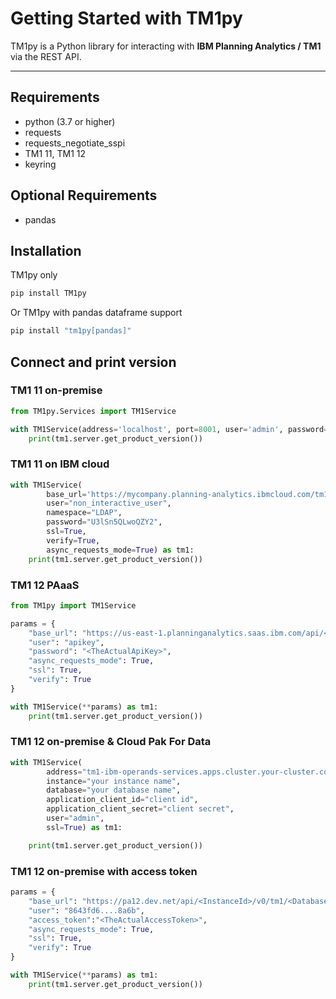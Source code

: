 # Getting Started with TM1py

TM1py is a Python library for interacting with **IBM Planning Analytics / TM1** via the REST API.

---

## Requirements

- python (3.7 or higher)
- requests
- requests_negotiate_sspi
- TM1 11, TM1 12
- keyring

## Optional Requirements

- pandas

## Installation

TM1py only

```bash
pip install TM1py
```

Or TM1py with pandas dataframe support

```bash
pip install "tm1py[pandas]"
```

## Connect and print version

### TM1 11 on-premise

```python
from TM1py.Services import TM1Service

with TM1Service(address='localhost', port=8001, user='admin', password='apple', ssl=True) as tm1:
    print(tm1.server.get_product_version())
```

### TM1 11 on IBM cloud

```python
with TM1Service(
        base_url='https://mycompany.planning-analytics.ibmcloud.com/tm1/api/tm1/',
        user="non_interactive_user",
        namespace="LDAP",
        password="U3lSn5QLwoQZY2",
        ssl=True,
        verify=True,
        async_requests_mode=True) as tm1:
    print(tm1.server.get_product_version())
```

### TM1 12 PAaaS

```python
from TM1py import TM1Service

params = {
    "base_url": "https://us-east-1.planninganalytics.saas.ibm.com/api/<TenantId>/v0/tm1/<DatabaseName>/",
    "user": "apikey",
    "password": "<TheActualApiKey>",
    "async_requests_mode": True,
    "ssl": True,
    "verify": True
}

with TM1Service(**params) as tm1:
    print(tm1.server.get_product_version())
```

### TM1 12 on-premise & Cloud Pak For Data

```python
with TM1Service(
        address="tm1-ibm-operands-services.apps.cluster.your-cluster.company.com",
        instance="your instance name",
        database="your database name",
        application_client_id="client id",
        application_client_secret="client secret",
        user="admin",
        ssl=True) as tm1:

    print(tm1.server.get_product_version())
```

### TM1 12 on-premise with access token

```python
params = {
    "base_url": "https://pa12.dev.net/api/<InstanceId>/v0/tm1/<DatabaseName>",
    "user": "8643fd6....8a6b",
    "access_token":"<TheActualAccessToken>",
    "async_requests_mode": True,
    "ssl": True,
    "verify": True
}

with TM1Service(**params) as tm1:
    print(tm1.server.get_product_version())
```
